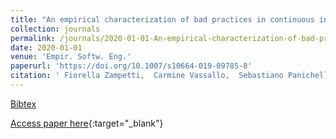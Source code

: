 ```yaml
---
title: "An empirical characterization of bad practices in continuous integration"
collection: journals
permalink: /journals/2020-01-01-An-empirical-characterization-of-bad-practices-in-continuous-integration
date: 2020-01-01
venue: 'Empir. Softw. Eng.'
paperurl: 'https://doi.org/10.1007/s10664-019-09785-8'
citation: ' Fiorella Zampetti,  Carmine Vassallo,  Sebastiano Panichella,  Gerardo Canfora,  Harald Gall,  Massimiliano Di Penta, &quot;An empirical characterization of bad practices in continuous integration.&quot; Empir. Softw. Eng., 2020.'
---
```

[Bibtex](https://dblp.org/rec/journals/ese/ZampettiVPCGP20.bib)

[Access paper here](https://doi.org/10.1007/s10664-019-09785-8){:target="_blank"}
